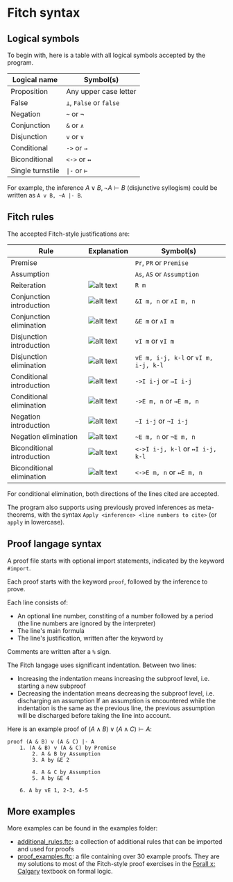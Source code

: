 # Fitch syntax

## Logical symbols

To begin with, here is a table with all logical symbols accepted by the program.

|  Logical name  |       Symbol(s)        |
|----------------|------------------------|
|  Proposition   | Any upper case letter  |
|     False      | `⊥`, `False` or `false`|
|   Negation     |      `~` or `¬`        |
|  Conjunction   |      `&` or `∧`        |
|  Disjunction   |      `v` or `∨`        |
|  Conditional   |      `->` or `→`       |
| Biconditional  |     `<->` or `↔`       |
|Single turnstile|     `\|-` or `⊢`       |

For example, the inference $A \lor B, \lnot A \vdash B$ (disjunctive syllogism) could be written as `A v B, ~A |- B`.

## Fitch rules

The accepted Fitch-style justifications are:

|          Rule            |                        Explanation                           |       Symbol(s)       |
|--------------------------|--------------------------------------------------------------|-----------------------|
|         Premise          |                                                              |`Pr`, `PR` or `Premise`|
|        Assumption        |                                                              |`As`, `AS` or `Assumption`|
|       Reiteration        | ![alt text](https://proofs.openlogicproject.org/rules/r.svg) |           `R m`       |
| Conjunction introduction | ![alt text](https://proofs.openlogicproject.org/rules/ai.svg)| `&I m, n` or `∧I m, n`|
|  Conjunction elimination | ![alt text](https://proofs.openlogicproject.org/rules/ae.svg)|    `&E m` or `∧I m`   |
| Disjunction introduction | ![alt text](https://proofs.openlogicproject.org/rules/oi.svg)|    `vI m` or `∨I m`   |
|  Disjunction elimination | ![alt text](https://proofs.openlogicproject.org/rules/oe.svg)|`vE m, i-j, k-l` or `∨I m, i-j, k-l`|
| Conditional introduction | ![alt text](https://proofs.openlogicproject.org/rules/ci.svg)| `->I i-j` or `→I i-j` |
|  Conditional elimination | ![alt text](https://proofs.openlogicproject.org/rules/ce.svg)|`->E m, n` or `→E m, n`|
|   Negation introduction  | ![alt text](https://proofs.openlogicproject.org/rules/ni.svg)|  `~I i-j` or `¬I i-j` |
|   Negation elimination   | ![alt text](https://proofs.openlogicproject.org/rules/ne.svg)| `~E m, n` or `¬E m, n`|
|Biconditional introduction| ![alt text](https://proofs.openlogicproject.org/rules/bi.svg)|`<->I i-j, k-l` or `↔I i-j, k-l`|
|Biconditional elimination | ![alt text](https://proofs.openlogicproject.org/rules/be.svg)|`<->E m, n` or `↔E m, n`|

For conditional elimination, both directions of the lines cited are accepted.

The program also supports using previously proved inferences as meta-theorems, with the syntax `Apply <inference> <line numbers to cite>` (or `apply` in lowercase).


## Proof langage syntax

A proof file starts with optional import statements, indicated by the keyword `#import`.

Each proof starts with the keyword `proof`, followed by the inference to prove.

Each line consists of:
 - An optional line number, constiting of a number followed by a period (the line numbers are ignored by the interpreter)
 - The line's main formula
 - The line's justification, written after the keyword `by`

Comments are written after a `%` sign.

The Fitch langage uses significant indentation. Between two lines:
 - Increasing the indentation means increasing the subproof level, i.e. starting a new subproof
 - Decreasing the indentation means decreasing the subproof level, i.e. discharging an assumption
If an assumption is encountered while the indentation is the same as the previous line, the previous assumption will be discharged before taking the line into account.

Here is an example proof of $(A \land B) \lor (A \land C) \vdash A$:
```
proof (A & B) v (A & C) |- A
    1. (A & B) v (A & C) by Premise
        2. A & B by Assumption
        3. A by &E 2

        4. A & C by Assumption
        5. A by &E 4

    6. A by vE 1, 2-3, 4-5
```

## More examples

More examples can be found in the examples folder:
 - [additional_rules.ftc](../examples/additional_rules.ftc): a collection of additional rules that can be imported and used for proofs
 - [proof_examples.ftc](../examples/proof_examples.ftc): a file containing over 30 example proofs. 
 They are my solutions to most of the Fitch-style proof exercises in the [Forall x: Calgary](https://forallx.openlogicproject.org/) textbook on formal logic.